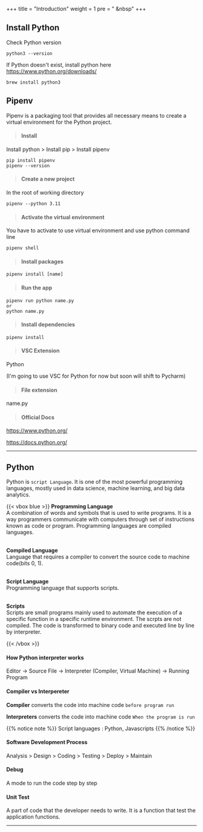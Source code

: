 +++
title = "Introduction"
weight = 1
pre = "<i class='fas fa-pen'></i> &nbsp"
+++

## Install Python

Check Python version

```
python3 --version
```

If Python doesn't exist, install python here
https://www.python.org/downloads/

```
brew install python3
```

## Pipenv

Pipenv is a packaging tool that provides all necessary means to create a virtual environment for the Python project.

> #### Install

Install python > Install pip > Install pipenv

```
pip install pipenv
pipenv --version
```

> #### Create a new project

In the root of working directory

```
pipenv --python 3.11
```

> #### Activate the virtual environment

You have to activate to use virtual environment and use python command line

```
pipenv shell
```

> #### Install packages

```
pipenv install [name]
```

> #### Run the app

```
pipenv run python name.py
or
python name.py
```

> #### Install dependencies

```
pipenv install
```

> #### VSC Extension

Python

(I'm going to use VSC for Python for now but soon will shift to Pycharm)

> #### File extension

name.py

> #### Official Docs

https://www.python.org/

https://docs.python.org/

---

## Python

Python is `script Language`. It is one of the most powerful programming languages, mostly used in data science, machine learning, and big data analytics.

{{< vbox blue >}}
<b>Programming Language</b> <br>
A combination of words and symbols that is used to write programs. It is a way programmers communicate with computers through set of instructions known as code or program. Programming languages are <line>compiled languages. </line><br><br>

<b>Compiled Language</b> <br>
Language that requires a compiler to convert the source code to machine code(bits 0, 1). <br><br>

<b>Script Language</b> <br>
Programming language that supports <line>scripts.</line> <br><br>

<b>Scripts</b> <br>
Scripts are small programs mainly used to automate the execution of a specific function in a specific runtime environment. <point>The scrpts are not compiled.</point> The code is transformed to binary code and executed line by line by interpreter.

{{< /vbox >}}

#### How Python interpreter works

Editor -> Source File -> Interpreter (Compiler, Virtual Machine) -> Running Program

#### Compiler vs Interpereter

**Compiler** converts the code into machine code `before program run`

**Interpreters** converts the code into machine code `When the program is run`

{{% notice note %}}
Script languages : Python, Javascripts
{{% /notice %}}

#### Software Development Process

Analysis > Design > Coding > Testing > Deploy > Maintain

#### Debug

A mode to run the code step by step

#### Unit Test

A part of code that the developer needs to write. It is a function that test the application functions.

---
